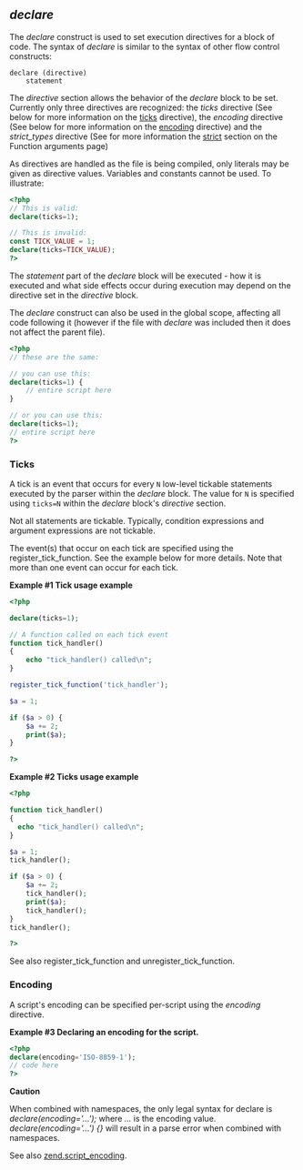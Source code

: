 *declare*
---------

The *declare* construct is used to set execution directives for a block
of code. The syntax of *declare* is similar to the syntax of other flow
control constructs:

    declare (directive)
        statement

The *directive* section allows the behavior of the *declare* block to be
set. Currently only three directives are recognized: the *ticks*
directive (See below for more information on the
<a href="/control-structures/declare.html#control-structures.declare.ticks" class="link">ticks</a>
directive), the *encoding* directive (See below for more information on
the
<a href="/control-structures/declare.html#control-structures.declare.encoding" class="link">encoding</a>
directive) and the *strict\_types* directive (See for more information
the
<a href="/functions/arguments.html#functions.arguments.type-declaration.strict" class="link">strict</a>
section on the Function arguments page)

As directives are handled as the file is being compiled, only literals
may be given as directive values. Variables and constants cannot be
used. To illustrate:

``` php
<?php
// This is valid:
declare(ticks=1);

// This is invalid:
const TICK_VALUE = 1;
declare(ticks=TICK_VALUE);
?>
```

The *statement* part of the *declare* block will be executed - how it is
executed and what side effects occur during execution may depend on the
directive set in the *directive* block.

The *declare* construct can also be used in the global scope, affecting
all code following it (however if the file with *declare* was included
then it does not affect the parent file).

``` php
<?php
// these are the same:

// you can use this:
declare(ticks=1) {
    // entire script here
}

// or you can use this:
declare(ticks=1);
// entire script here
?>
```

### Ticks

A tick is an event that occurs for every `N` low-level tickable
statements executed by the parser within the *declare* block. The value
for `N` is specified using `ticks=N` within the *declare* block's
*directive* section.

Not all statements are tickable. Typically, condition expressions and
argument expressions are not tickable.

The event(s) that occur on each tick are specified using the <span
class="function">register\_tick\_function</span>. See the example below
for more details. Note that more than one event can occur for each tick.

**Example \#1 Tick usage example**

``` php
<?php

declare(ticks=1);

// A function called on each tick event
function tick_handler()
{
    echo "tick_handler() called\n";
}

register_tick_function('tick_handler');

$a = 1;

if ($a > 0) {
    $a += 2;
    print($a);
}

?>
```

**Example \#2 Ticks usage example**

``` php
<?php

function tick_handler()
{
  echo "tick_handler() called\n";
}

$a = 1;
tick_handler();

if ($a > 0) {
    $a += 2;
    tick_handler();
    print($a);
    tick_handler();
}
tick_handler();

?>
```

See also <span class="function">register\_tick\_function</span> and
<span class="function">unregister\_tick\_function</span>.

### Encoding

A script's encoding can be specified per-script using the *encoding*
directive.

**Example \#3 Declaring an encoding for the script.**

``` php
<?php
declare(encoding='ISO-8859-1');
// code here
?>
```

**Caution**

When combined with namespaces, the only legal syntax for declare is
*declare(encoding='...');* where *...* is the encoding value.
*declare(encoding='...') {}* will result in a parse error when combined
with namespaces.

See also
<a href="/ini/core.html#ini.zend.script-encoding" class="link">zend.script_encoding</a>.
